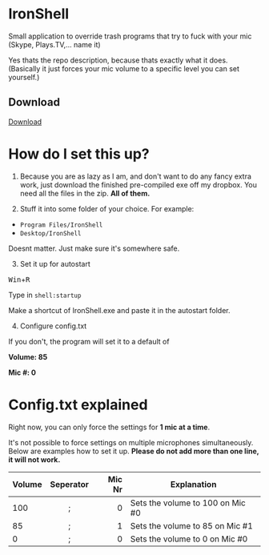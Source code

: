# IronShell
Small application to override trash programs that try to fuck with your mic (Skype, Plays.TV,... name it)

Yes thats the repo description, because thats exactly what it does.
(Basically it just forces your mic volume to a specific level you can set yourself.)
## Download
[Download](https://www.dropbox.com/s/9y3yrfo9twtjvs5/IronShell_18022017.zip?dl=1)

# How do I set this up?
1. Because you are as lazy as I am, and don't want to do any fancy extra work, just download the finished pre-compiled exe off my dropbox.
You need all the files in the zip. **All of them.**

2. Stuff it into some folder of your choice.
For example: 
 + ```Program Files/IronShell```
 + ```Desktop/IronShell```
 
 Doesnt matter. Just make sure it's somewhere safe.

3. Set it up for autostart

 <kbd>Win</kbd>+<kbd>R</kbd>

 Type in ```shell:startup```

 Make a shortcut of IronShell.exe and paste it in the autostart folder.
 
4. Configure config.txt
 
 If you don't, the program will set it to a default of
 
 **Volume: 85**
 
 **Mic #: 0**
 
 # Config.txt explained
 Right now, you can only force the settings for **1 mic at a time**.
 
 It's not possible to force settings on multiple microphones simultaneously.
 Below are examples how to set it up.
 **Please do not add more than one line, it will not work.**
 
 | Volume     | Seperator | Mic Nr  | Explanation
| ------------- |:-------------:| -----:| -----------------------------|
| 100      | ; | 0 | Sets the volume to 100 on Mic #0 |
| 85      | ; | 1 | Sets the volume to 85 on Mic #1 |
| 0      | ; | 0 | Sets the volume to 0 on Mic #0 |
